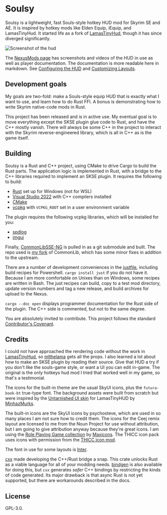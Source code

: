 # Soulsy

Soulsy is a lightweight, fast Souls-style hotkey HUD mod for Skyrim SE and AE. It is inspired by hotkey mods like Elden Equip, iEquip, and LamasTinyHud. It started life as a fork of [LamasTinyHud](https://github.com/mlthelama/LamasTinyHUD), though it has since diverged significantly.

![Screenshot of the hud](./docs/SoulsyHUD_preview.jpeg)

The [NexusMods page](https://www.nexusmods.com/skyrimspecialedition/mods/96210/) has screenshots and videos of the HUD in use as well as player documentation. The documentation is more readable here in markdown. See [Configuring the HUD](./docs/article-options.md) and [Customizing Layouts](docs/article-layouts.md).

## Development goals

My goals are two-fold: make a Souls-style equip HUD that is exactly what I want to use, and learn how to do Rust FFI. A bonus is demonstrating how to write Skyrim native-code mods in Rust.

This project has been released and is in active use. My eventual goal is to move everything except the SKSE plugin glue code to Rust, and have the C++ mostly vanish. There will always be some C++ in the project to interact with the Skyrim reverse-engineered library, which is all in C++ as is the game itself.

## Building

Soulsy is a Rust and C++ project, using CMake to drive Cargo to build the Rust parts. The application logic is implemented in Rust, with a bridge to the C++ libraries required to implement an SKSE plugin. It requires the following to build:

- [Rust](https://rustup.rs) set up for Windows (not for WSL)
- [Visual Studio 2022](https://visualstudio.microsoft.com) with C++ compilers installed
- [CMake](https://cmake.org)
- [vcpkg](https://github.com/microsoft/vcpkg) with `VCPKG_ROOT` set in a user environment variable

The plugin requires the following vcpkg libraries, which will be installed for you:

- [spdlog](https://github.com/gabime/spdlog)
- [imgui](https://github.com/ocornut/imgui)

Finally, [CommonLibSSE-NG](https://github.com/CharmedBaryon/CommonLibSSE-NG) is pulled in as a git submodule and built. The repo used is [my fork](https://github.com/ceejbot/CommonLibSSE-NG) of CommonLib, which has some minor fixes in addition to the upstream.

There are a number of development conveniences in the [justfile](https://just.systems), including build recipes for Powershell. `cargo install just` if you do not have it. Because I am more comfortable on Unixes than on Windows, some recipes are written in Bash. The just recipes can build, copy to a test mod directory, update version numbers and tag a new release, and build archives for upload to the Nexus.

`cargo --doc open` displays programmer documentation for the Rust side of the plugin. The C++ side is commented, but not to the same degree.

You are absolutely invited to contribute. This project follows the standard [Contributor's Covenant](./CODE_OF_CONDUCT.md).

## Credits

I could not have approached the rendering code without the work in [LamasTinyHud](https://www.nexusmods.com/skyrimspecialedition/mods/82545), so [mlthelama](https://github.com/mlthelama) gets all the props. I also learned a lot about how to make an SKSE plugin by reading their source. Give that HUD a try if you don't like the souls-game style, or want a UI you can edit in-game. The original is the only hotkeys hud mod I tried that worked well in my game, so that's a testimonial.

The icons for the built-in theme are the usual SkyUI icons, plus the `futura-book-bt` true-type font. The background assets were built from scratch but were inspired by the [Untarnished UI skin](https://www.nexusmods.com/skyrimspecialedition/mods/82545) for LamasTinyHUD by [MinhazMurks](https://www.nexusmods.com/skyrimspecialedition/users/26341279).

The built-in icons are the SkyUI icons by psychosteve, which are used in so many places I am not sure how to credit them. The icons for the Ceej remix layout are licensed to me from the Noun Project for use without attribution, but I am going to give attribution anyway because they're great icons. I am using the [Role Playing Game collection](https://thenounproject.com/browse/collection-icon/role-playing-game-70773/?p=1) by [Maxicons](https://thenounproject.com/maxicons/). The THICC icon pack uses icons with permission from the [THICC icon mod](https://www.nexusmods.com/skyrimspecialedition/mods/90508).

The font in use for some layouts is [Inter](https://rsms.me/inter/).

[cxx](https://cxx.rs/) made developing the C++/Rust bridge a snap. This crate unlocks Rust as a viable language for all of your modding needs. [bindgen](https://rust-lang.github.io/rust-bindgen/introduction.html) is also available for doing this, but `cxx` generates _safer_ C++ bindings by restricting the kinds of code generated. Its major drawback is that async Rust is not yet supported, but there are workarounds described in the docs.

## License

GPL-3.0.
